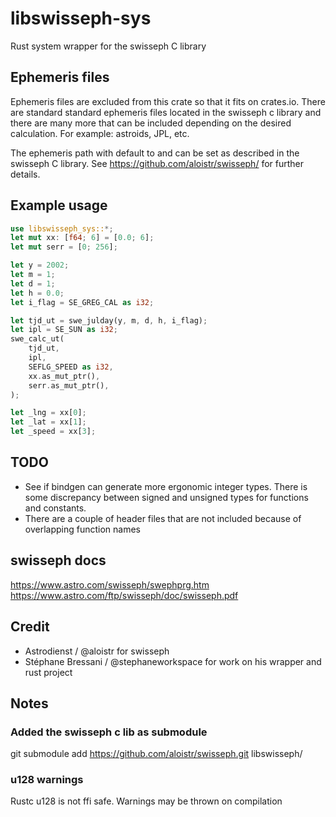 # libswisseph-sys

Rust system wrapper for the swisseph C library

## Ephemeris files

Ephemeris files are excluded from this crate so that it fits on crates.io. 
There are standard standard ephemeris files located in the swisseph c library
and there are many more that can be included depending on the desired calculation.
For example: astroids, JPL, etc.

The ephemeris path with default to and can be set as described in the swisseph C library.
See https://github.com/aloistr/swisseph/ for further details.

## Example usage

```rust
use libswisseph_sys::*;
let mut xx: [f64; 6] = [0.0; 6];
let mut serr = [0; 256];

let y = 2002;
let m = 1;
let d = 1;
let h = 0.0;
let i_flag = SE_GREG_CAL as i32;

let tjd_ut = swe_julday(y, m, d, h, i_flag);
let ipl = SE_SUN as i32;
swe_calc_ut(
    tjd_ut, 
    ipl, 
    SEFLG_SPEED as i32, 
    xx.as_mut_ptr(), 
    serr.as_mut_ptr(),
);

let _lng = xx[0];
let _lat = xx[1];
let _speed = xx[3];
```

## TODO
* See if bindgen can generate more ergonomic integer types. There is some discrepancy 
  between signed and unsigned types for functions and constants.
* There are a couple of header files that are not included because of overlapping function
  names
 
## swisseph docs

https://www.astro.com/swisseph/swephprg.htm
https://www.astro.com/ftp/swisseph/doc/swisseph.pdf

## Credit

 * Astrodienst / @aloistr for swisseph
 * Stéphane Bressani / @stephaneworkspace for work on his wrapper and rust project

## Notes

### Added the swisseph c lib as submodule

git submodule add https://github.com/aloistr/swisseph.git libswisseph/

### u128 warnings

Rustc u128 is not ffi safe. Warnings may be thrown on compilation
